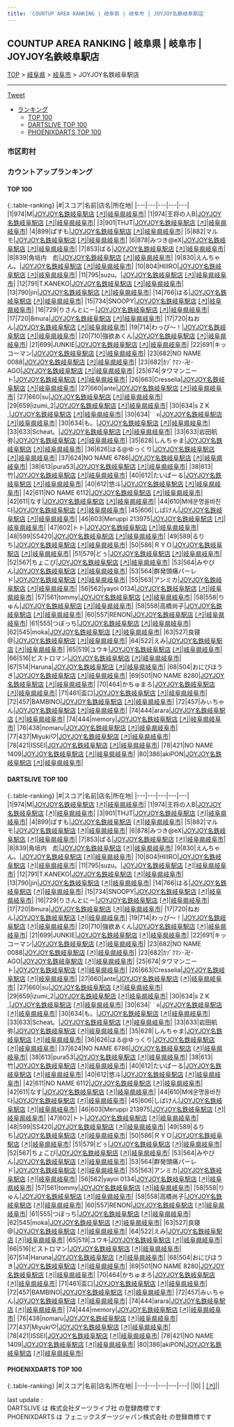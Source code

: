 ```yaml
---
title: 'COUNTUP AREA RANKING | 岐阜県 | 岐阜市 | JOYJOY名鉄岐阜駅店'
---
```

## COUNTUP AREA RANKING | 岐阜県 | 岐阜市 | JOYJOY名鉄岐阜駅店

[TOP](/darts/rank/) > [岐阜県](/darts/rank/岐阜県/) > [岐阜市](/darts/rank/岐阜県/岐阜市/) > JOYJOY名鉄岐阜駅店

___

<a href="https://twitter.com/share?ref_src=twsrc%5Etfw" data-text="COUNTUP AREA RANKING | 岐阜県岐阜市JOYJOY名鉄岐阜駅店" class="twitter-share-button" data-hashtags="DARTSLIVE,PHOENIXDARTS,darts,ダーツ" data-show-count="false">Tweet</a>

* [ランキング](#カウントアップランキング)
    * [TOP 100](#top-100)
    * [DARTSLIVE TOP 100](#dartslive-top-100)
    * [PHOENIXDARTS TOP 100](#phoenixdarts-top-100)

### 市区町村

<ul>

</ul>

### カウントアップランキング

#### TOP 100



{:.table-ranking}
|#|スコア|名前|店名|所在地|
|---|---|---|---|---|
|1|974|<span class="rank-name-dl">M</span>|<a href="/darts/rank/shops/5dc2d26ad080ddaaa3f63593b5358cc4.html">JOYJOY名鉄岐阜駅店</a> <a href="https://search.dartslive.com/jp/shop/5dc2d26ad080ddaaa3f63593b5358cc4">[↗]</a>|<a href="/darts/rank/岐阜県/岐阜市">岐阜県岐阜市</a>|
|1|974|<span class="rank-name-dl">王将の人B</span>|<a href="/darts/rank/shops/5dc2d26ad080ddaaa3f63593b5358cc4.html">JOYJOY名鉄岐阜駅店</a> <a href="https://search.dartslive.com/jp/shop/5dc2d26ad080ddaaa3f63593b5358cc4">[↗]</a>|<a href="/darts/rank/岐阜県/岐阜市">岐阜県岐阜市</a>|
|3|901|<span class="rank-name-dl">THJT</span>|<a href="/darts/rank/shops/5dc2d26ad080ddaaa3f63593b5358cc4.html">JOYJOY名鉄岐阜駅店</a> <a href="https://search.dartslive.com/jp/shop/5dc2d26ad080ddaaa3f63593b5358cc4">[↗]</a>|<a href="/darts/rank/岐阜県/岐阜市">岐阜県岐阜市</a>|
|4|899|<span class="rank-name-dl">ぱすも</span>|<a href="/darts/rank/shops/5dc2d26ad080ddaaa3f63593b5358cc4.html">JOYJOY名鉄岐阜駅店</a> <a href="https://search.dartslive.com/jp/shop/5dc2d26ad080ddaaa3f63593b5358cc4">[↗]</a>|<a href="/darts/rank/岐阜県/岐阜市">岐阜県岐阜市</a>|
|5|882|<span class="rank-name-dl">マルモ</span>|<a href="/darts/rank/shops/5dc2d26ad080ddaaa3f63593b5358cc4.html">JOYJOY名鉄岐阜駅店</a> <a href="https://search.dartslive.com/jp/shop/5dc2d26ad080ddaaa3f63593b5358cc4">[↗]</a>|<a href="/darts/rank/岐阜県/岐阜市">岐阜県岐阜市</a>|
|6|878|<span class="rank-name-dl">みつき@eX</span>|<a href="/darts/rank/shops/5dc2d26ad080ddaaa3f63593b5358cc4.html">JOYJOY名鉄岐阜駅店</a> <a href="https://search.dartslive.com/jp/shop/5dc2d26ad080ddaaa3f63593b5358cc4">[↗]</a>|<a href="/darts/rank/岐阜県/岐阜市">岐阜県岐阜市</a>|
|7|853|<span class="rank-name-dl">ぱる</span>|<a href="/darts/rank/shops/5dc2d26ad080ddaaa3f63593b5358cc4.html">JOYJOY名鉄岐阜駅店</a> <a href="https://search.dartslive.com/jp/shop/5dc2d26ad080ddaaa3f63593b5358cc4">[↗]</a>|<a href="/darts/rank/岐阜県/岐阜市">岐阜県岐阜市</a>|
|8|839|<span class="rank-name-dl">角垣内　彪</span>|<a href="/darts/rank/shops/5dc2d26ad080ddaaa3f63593b5358cc4.html">JOYJOY名鉄岐阜駅店</a> <a href="https://search.dartslive.com/jp/shop/5dc2d26ad080ddaaa3f63593b5358cc4">[↗]</a>|<a href="/darts/rank/岐阜県/岐阜市">岐阜県岐阜市</a>|
|9|830|<span class="rank-name-dl">えんちゃん。</span>|<a href="/darts/rank/shops/5dc2d26ad080ddaaa3f63593b5358cc4.html">JOYJOY名鉄岐阜駅店</a> <a href="https://search.dartslive.com/jp/shop/5dc2d26ad080ddaaa3f63593b5358cc4">[↗]</a>|<a href="/darts/rank/岐阜県/岐阜市">岐阜県岐阜市</a>|
|10|804|<span class="rank-name-dl">HIIIRO</span>|<a href="/darts/rank/shops/5dc2d26ad080ddaaa3f63593b5358cc4.html">JOYJOY名鉄岐阜駅店</a> <a href="https://search.dartslive.com/jp/shop/5dc2d26ad080ddaaa3f63593b5358cc4">[↗]</a>|<a href="/darts/rank/岐阜県/岐阜市">岐阜県岐阜市</a>|
|11|795|<span class="rank-name-dl">suzu。</span>|<a href="/darts/rank/shops/5dc2d26ad080ddaaa3f63593b5358cc4.html">JOYJOY名鉄岐阜駅店</a> <a href="https://search.dartslive.com/jp/shop/5dc2d26ad080ddaaa3f63593b5358cc4">[↗]</a>|<a href="/darts/rank/岐阜県/岐阜市">岐阜県岐阜市</a>|
|12|791|<span class="rank-name-dl">T.KANEKO</span>|<a href="/darts/rank/shops/5dc2d26ad080ddaaa3f63593b5358cc4.html">JOYJOY名鉄岐阜駅店</a> <a href="https://search.dartslive.com/jp/shop/5dc2d26ad080ddaaa3f63593b5358cc4">[↗]</a>|<a href="/darts/rank/岐阜県/岐阜市">岐阜県岐阜市</a>|
|13|790|<span class="rank-name-dl">jin</span>|<a href="/darts/rank/shops/5dc2d26ad080ddaaa3f63593b5358cc4.html">JOYJOY名鉄岐阜駅店</a> <a href="https://search.dartslive.com/jp/shop/5dc2d26ad080ddaaa3f63593b5358cc4">[↗]</a>|<a href="/darts/rank/岐阜県/岐阜市">岐阜県岐阜市</a>|
|14|766|<span class="rank-name-dl">はる</span>|<a href="/darts/rank/shops/5dc2d26ad080ddaaa3f63593b5358cc4.html">JOYJOY名鉄岐阜駅店</a> <a href="https://search.dartslive.com/jp/shop/5dc2d26ad080ddaaa3f63593b5358cc4">[↗]</a>|<a href="/darts/rank/岐阜県/岐阜市">岐阜県岐阜市</a>|
|15|734|<span class="rank-name-dl">SNOOPY</span>|<a href="/darts/rank/shops/5dc2d26ad080ddaaa3f63593b5358cc4.html">JOYJOY名鉄岐阜駅店</a> <a href="https://search.dartslive.com/jp/shop/5dc2d26ad080ddaaa3f63593b5358cc4">[↗]</a>|<a href="/darts/rank/岐阜県/岐阜市">岐阜県岐阜市</a>|
|16|729|<span class="rank-name-dl">りさんとにー</span>|<a href="/darts/rank/shops/5dc2d26ad080ddaaa3f63593b5358cc4.html">JOYJOY名鉄岐阜駅店</a> <a href="https://search.dartslive.com/jp/shop/5dc2d26ad080ddaaa3f63593b5358cc4">[↗]</a>|<a href="/darts/rank/岐阜県/岐阜市">岐阜県岐阜市</a>|
|17|720|<span class="rank-name-dl">8mura</span>|<a href="/darts/rank/shops/5dc2d26ad080ddaaa3f63593b5358cc4.html">JOYJOY名鉄岐阜駅店</a> <a href="https://search.dartslive.com/jp/shop/5dc2d26ad080ddaaa3f63593b5358cc4">[↗]</a>|<a href="/darts/rank/岐阜県/岐阜市">岐阜県岐阜市</a>|
|17|720|<span class="rank-name-dl">ねおん</span>|<a href="/darts/rank/shops/5dc2d26ad080ddaaa3f63593b5358cc4.html">JOYJOY名鉄岐阜駅店</a> <a href="https://search.dartslive.com/jp/shop/5dc2d26ad080ddaaa3f63593b5358cc4">[↗]</a>|<a href="/darts/rank/岐阜県/岐阜市">岐阜県岐阜市</a>|
|19|714|<span class="rank-name-dl">わっぴ〜！</span>|<a href="/darts/rank/shops/5dc2d26ad080ddaaa3f63593b5358cc4.html">JOYJOY名鉄岐阜駅店</a> <a href="https://search.dartslive.com/jp/shop/5dc2d26ad080ddaaa3f63593b5358cc4">[↗]</a>|<a href="/darts/rank/岐阜県/岐阜市">岐阜県岐阜市</a>|
|20|710|<span class="rank-name-dl">強欲あくん</span>|<a href="/darts/rank/shops/5dc2d26ad080ddaaa3f63593b5358cc4.html">JOYJOY名鉄岐阜駅店</a> <a href="https://search.dartslive.com/jp/shop/5dc2d26ad080ddaaa3f63593b5358cc4">[↗]</a>|<a href="/darts/rank/岐阜県/岐阜市">岐阜県岐阜市</a>|
|21|699|<span class="rank-name-dl">JUNKIE</span>|<a href="/darts/rank/shops/5dc2d26ad080ddaaa3f63593b5358cc4.html">JOYJOY名鉄岐阜駅店</a> <a href="https://search.dartslive.com/jp/shop/5dc2d26ad080ddaaa3f63593b5358cc4">[↗]</a>|<a href="/darts/rank/岐阜県/岐阜市">岐阜県岐阜市</a>|
|22|691|<span class="rank-name-dl">キッコーマン</span>|<a href="/darts/rank/shops/5dc2d26ad080ddaaa3f63593b5358cc4.html">JOYJOY名鉄岐阜駅店</a> <a href="https://search.dartslive.com/jp/shop/5dc2d26ad080ddaaa3f63593b5358cc4">[↗]</a>|<a href="/darts/rank/岐阜県/岐阜市">岐阜県岐阜市</a>|
|23|682|<span class="rank-name-dl">NO NAME 0088</span>|<a href="/darts/rank/shops/5dc2d26ad080ddaaa3f63593b5358cc4.html">JOYJOY名鉄岐阜駅店</a> <a href="https://search.dartslive.com/jp/shop/5dc2d26ad080ddaaa3f63593b5358cc4">[↗]</a>|<a href="/darts/rank/岐阜県/岐阜市">岐阜県岐阜市</a>|
|23|682|<span class="rank-name-dl">ｶｿﾞｸﾏﾝ･卍･AGO</span>|<a href="/darts/rank/shops/5dc2d26ad080ddaaa3f63593b5358cc4.html">JOYJOY名鉄岐阜駅店</a> <a href="https://search.dartslive.com/jp/shop/5dc2d26ad080ddaaa3f63593b5358cc4">[↗]</a>|<a href="/darts/rank/岐阜県/岐阜市">岐阜県岐阜市</a>|
|25|674|<span class="rank-name-dl">タワマンニート</span>|<a href="/darts/rank/shops/5dc2d26ad080ddaaa3f63593b5358cc4.html">JOYJOY名鉄岐阜駅店</a> <a href="https://search.dartslive.com/jp/shop/5dc2d26ad080ddaaa3f63593b5358cc4">[↗]</a>|<a href="/darts/rank/岐阜県/岐阜市">岐阜県岐阜市</a>|
|26|663|<span class="rank-name-dl">Cresselia</span>|<a href="/darts/rank/shops/5dc2d26ad080ddaaa3f63593b5358cc4.html">JOYJOY名鉄岐阜駅店</a> <a href="https://search.dartslive.com/jp/shop/5dc2d26ad080ddaaa3f63593b5358cc4">[↗]</a>|<a href="/darts/rank/岐阜県/岐阜市">岐阜県岐阜市</a>|
|27|660|<span class="rank-name-dl">ante</span>|<a href="/darts/rank/shops/5dc2d26ad080ddaaa3f63593b5358cc4.html">JOYJOY名鉄岐阜駅店</a> <a href="https://search.dartslive.com/jp/shop/5dc2d26ad080ddaaa3f63593b5358cc4">[↗]</a>|<a href="/darts/rank/岐阜県/岐阜市">岐阜県岐阜市</a>|
|27|660|<span class="rank-name-dl">su</span>|<a href="/darts/rank/shops/5dc2d26ad080ddaaa3f63593b5358cc4.html">JOYJOY名鉄岐阜駅店</a> <a href="https://search.dartslive.com/jp/shop/5dc2d26ad080ddaaa3f63593b5358cc4">[↗]</a>|<a href="/darts/rank/岐阜県/岐阜市">岐阜県岐阜市</a>|
|29|659|<span class="rank-name-dl">izumi_2</span>|<a href="/darts/rank/shops/5dc2d26ad080ddaaa3f63593b5358cc4.html">JOYJOY名鉄岐阜駅店</a> <a href="https://search.dartslive.com/jp/shop/5dc2d26ad080ddaaa3f63593b5358cc4">[↗]</a>|<a href="/darts/rank/岐阜県/岐阜市">岐阜県岐阜市</a>|
|30|634|<span class="rank-name-dl">s Z K ,</span>|<a href="/darts/rank/shops/5dc2d26ad080ddaaa3f63593b5358cc4.html">JOYJOY名鉄岐阜駅店</a> <a href="https://search.dartslive.com/jp/shop/5dc2d26ad080ddaaa3f63593b5358cc4">[↗]</a>|<a href="/darts/rank/岐阜県/岐阜市">岐阜県岐阜市</a>|
|30|634|<span class="rank-name-dl">˙‎ ˙ ฅ</span>|<a href="/darts/rank/shops/5dc2d26ad080ddaaa3f63593b5358cc4.html">JOYJOY名鉄岐阜駅店</a> <a href="https://search.dartslive.com/jp/shop/5dc2d26ad080ddaaa3f63593b5358cc4">[↗]</a>|<a href="/darts/rank/岐阜県/岐阜市">岐阜県岐阜市</a>|
|30|634|<span class="rank-name-dl">も。</span>|<a href="/darts/rank/shops/5dc2d26ad080ddaaa3f63593b5358cc4.html">JOYJOY名鉄岐阜駅店</a> <a href="https://search.dartslive.com/jp/shop/5dc2d26ad080ddaaa3f63593b5358cc4">[↗]</a>|<a href="/darts/rank/岐阜県/岐阜市">岐阜県岐阜市</a>|
|33|633|<span class="rank-name-dl">Scheat。</span>|<a href="/darts/rank/shops/5dc2d26ad080ddaaa3f63593b5358cc4.html">JOYJOY名鉄岐阜駅店</a> <a href="https://search.dartslive.com/jp/shop/5dc2d26ad080ddaaa3f63593b5358cc4">[↗]</a>|<a href="/darts/rank/岐阜県/岐阜市">岐阜県岐阜市</a>|
|33|633|<span class="rank-name-dl">岩田航弥</span>|<a href="/darts/rank/shops/5dc2d26ad080ddaaa3f63593b5358cc4.html">JOYJOY名鉄岐阜駅店</a> <a href="https://search.dartslive.com/jp/shop/5dc2d26ad080ddaaa3f63593b5358cc4">[↗]</a>|<a href="/darts/rank/岐阜県/岐阜市">岐阜県岐阜市</a>|
|35|628|<span class="rank-name-dl">しんちゃま</span>|<a href="/darts/rank/shops/5dc2d26ad080ddaaa3f63593b5358cc4.html">JOYJOY名鉄岐阜駅店</a> <a href="https://search.dartslive.com/jp/shop/5dc2d26ad080ddaaa3f63593b5358cc4">[↗]</a>|<a href="/darts/rank/岐阜県/岐阜市">岐阜県岐阜市</a>|
|36|626|<span class="rank-name-dl">はる@ゆっくり</span>|<a href="/darts/rank/shops/5dc2d26ad080ddaaa3f63593b5358cc4.html">JOYJOY名鉄岐阜駅店</a> <a href="https://search.dartslive.com/jp/shop/5dc2d26ad080ddaaa3f63593b5358cc4">[↗]</a>|<a href="/darts/rank/岐阜県/岐阜市">岐阜県岐阜市</a>|
|37|624|<span class="rank-name-dl">NO NAME 6786</span>|<a href="/darts/rank/shops/5dc2d26ad080ddaaa3f63593b5358cc4.html">JOYJOY名鉄岐阜駅店</a> <a href="https://search.dartslive.com/jp/shop/5dc2d26ad080ddaaa3f63593b5358cc4">[↗]</a>|<a href="/darts/rank/岐阜県/岐阜市">岐阜県岐阜市</a>|
|38|613|<span class="rank-name-dl">pura53</span>|<a href="/darts/rank/shops/5dc2d26ad080ddaaa3f63593b5358cc4.html">JOYJOY名鉄岐阜駅店</a> <a href="https://search.dartslive.com/jp/shop/5dc2d26ad080ddaaa3f63593b5358cc4">[↗]</a>|<a href="/darts/rank/岐阜県/岐阜市">岐阜県岐阜市</a>|
|38|613|<span class="rank-name-dl">竹</span>|<a href="/darts/rank/shops/5dc2d26ad080ddaaa3f63593b5358cc4.html">JOYJOY名鉄岐阜駅店</a> <a href="https://search.dartslive.com/jp/shop/5dc2d26ad080ddaaa3f63593b5358cc4">[↗]</a>|<a href="/darts/rank/岐阜県/岐阜市">岐阜県岐阜市</a>|
|40|612|<span class="rank-name-dl">たいぱーる</span>|<a href="/darts/rank/shops/5dc2d26ad080ddaaa3f63593b5358cc4.html">JOYJOY名鉄岐阜駅店</a> <a href="https://search.dartslive.com/jp/shop/5dc2d26ad080ddaaa3f63593b5358cc4">[↗]</a>|<a href="/darts/rank/岐阜県/岐阜市">岐阜県岐阜市</a>|
|40|612|<span class="rank-name-dl">悠斗</span>|<a href="/darts/rank/shops/5dc2d26ad080ddaaa3f63593b5358cc4.html">JOYJOY名鉄岐阜駅店</a> <a href="https://search.dartslive.com/jp/shop/5dc2d26ad080ddaaa3f63593b5358cc4">[↗]</a>|<a href="/darts/rank/岐阜県/岐阜市">岐阜県岐阜市</a>|
|42|611|<span class="rank-name-dl">NO NAME 6112</span>|<a href="/darts/rank/shops/5dc2d26ad080ddaaa3f63593b5358cc4.html">JOYJOY名鉄岐阜駅店</a> <a href="https://search.dartslive.com/jp/shop/5dc2d26ad080ddaaa3f63593b5358cc4">[↗]</a>|<a href="/darts/rank/岐阜県/岐阜市">岐阜県岐阜市</a>|
|42|611|<span class="rank-name-dl">なす</span>|<a href="/darts/rank/shops/5dc2d26ad080ddaaa3f63593b5358cc4.html">JOYJOY名鉄岐阜駅店</a> <a href="https://search.dartslive.com/jp/shop/5dc2d26ad080ddaaa3f63593b5358cc4">[↗]</a>|<a href="/darts/rank/岐阜県/岐阜市">岐阜県岐阜市</a>|
|44|610|<span class="rank-name-dl">M에운명을바친다</span>|<a href="/darts/rank/shops/5dc2d26ad080ddaaa3f63593b5358cc4.html">JOYJOY名鉄岐阜駅店</a> <a href="https://search.dartslive.com/jp/shop/5dc2d26ad080ddaaa3f63593b5358cc4">[↗]</a>|<a href="/darts/rank/岐阜県/岐阜市">岐阜県岐阜市</a>|
|45|606|<span class="rank-name-dl">しばけん</span>|<a href="/darts/rank/shops/5dc2d26ad080ddaaa3f63593b5358cc4.html">JOYJOY名鉄岐阜駅店</a> <a href="https://search.dartslive.com/jp/shop/5dc2d26ad080ddaaa3f63593b5358cc4">[↗]</a>|<a href="/darts/rank/岐阜県/岐阜市">岐阜県岐阜市</a>|
|46|603|<span class="rank-name-dl">Meruppi 213975</span>|<a href="/darts/rank/shops/5dc2d26ad080ddaaa3f63593b5358cc4.html">JOYJOY名鉄岐阜駅店</a> <a href="https://search.dartslive.com/jp/shop/5dc2d26ad080ddaaa3f63593b5358cc4">[↗]</a>|<a href="/darts/rank/岐阜県/岐阜市">岐阜県岐阜市</a>|
|47|602|<span class="rank-name-dl">トト</span>|<a href="/darts/rank/shops/5dc2d26ad080ddaaa3f63593b5358cc4.html">JOYJOY名鉄岐阜駅店</a> <a href="https://search.dartslive.com/jp/shop/5dc2d26ad080ddaaa3f63593b5358cc4">[↗]</a>|<a href="/darts/rank/岐阜県/岐阜市">岐阜県岐阜市</a>|
|48|599|<span class="rank-name-dl">SS420</span>|<a href="/darts/rank/shops/5dc2d26ad080ddaaa3f63593b5358cc4.html">JOYJOY名鉄岐阜駅店</a> <a href="https://search.dartslive.com/jp/shop/5dc2d26ad080ddaaa3f63593b5358cc4">[↗]</a>|<a href="/darts/rank/岐阜県/岐阜市">岐阜県岐阜市</a>|
|49|589|<span class="rank-name-dl">るりち</span>|<a href="/darts/rank/shops/5dc2d26ad080ddaaa3f63593b5358cc4.html">JOYJOY名鉄岐阜駅店</a> <a href="https://search.dartslive.com/jp/shop/5dc2d26ad080ddaaa3f63593b5358cc4">[↗]</a>|<a href="/darts/rank/岐阜県/岐阜市">岐阜県岐阜市</a>|
|50|586|<span class="rank-name-dl">ＲＹＯ</span>|<a href="/darts/rank/shops/5dc2d26ad080ddaaa3f63593b5358cc4.html">JOYJOY名鉄岐阜駅店</a> <a href="https://search.dartslive.com/jp/shop/5dc2d26ad080ddaaa3f63593b5358cc4">[↗]</a>|<a href="/darts/rank/岐阜県/岐阜市">岐阜県岐阜市</a>|
|51|579|<span class="rank-name-dl">どぅ</span>|<a href="/darts/rank/shops/5dc2d26ad080ddaaa3f63593b5358cc4.html">JOYJOY名鉄岐阜駅店</a> <a href="https://search.dartslive.com/jp/shop/5dc2d26ad080ddaaa3f63593b5358cc4">[↗]</a>|<a href="/darts/rank/岐阜県/岐阜市">岐阜県岐阜市</a>|
|52|567|<span class="rank-name-dl">ちょこび</span>|<a href="/darts/rank/shops/5dc2d26ad080ddaaa3f63593b5358cc4.html">JOYJOY名鉄岐阜駅店</a> <a href="https://search.dartslive.com/jp/shop/5dc2d26ad080ddaaa3f63593b5358cc4">[↗]</a>|<a href="/darts/rank/岐阜県/岐阜市">岐阜県岐阜市</a>|
|53|564|<span class="rank-name-dl">みやびん</span>|<a href="/darts/rank/shops/5dc2d26ad080ddaaa3f63593b5358cc4.html">JOYJOY名鉄岐阜駅店</a> <a href="https://search.dartslive.com/jp/shop/5dc2d26ad080ddaaa3f63593b5358cc4">[↗]</a>|<a href="/darts/rank/岐阜県/岐阜市">岐阜県岐阜市</a>|
|53|564|<span class="rank-name-dl">群発頭痛パーレド</span>|<a href="/darts/rank/shops/5dc2d26ad080ddaaa3f63593b5358cc4.html">JOYJOY名鉄岐阜駅店</a> <a href="https://search.dartslive.com/jp/shop/5dc2d26ad080ddaaa3f63593b5358cc4">[↗]</a>|<a href="/darts/rank/岐阜県/岐阜市">岐阜県岐阜市</a>|
|55|563|<span class="rank-name-dl">アンミカ</span>|<a href="/darts/rank/shops/5dc2d26ad080ddaaa3f63593b5358cc4.html">JOYJOY名鉄岐阜駅店</a> <a href="https://search.dartslive.com/jp/shop/5dc2d26ad080ddaaa3f63593b5358cc4">[↗]</a>|<a href="/darts/rank/岐阜県/岐阜市">岐阜県岐阜市</a>|
|56|562|<span class="rank-name-dl">yayoi 0134</span>|<a href="/darts/rank/shops/5dc2d26ad080ddaaa3f63593b5358cc4.html">JOYJOY名鉄岐阜駅店</a> <a href="https://search.dartslive.com/jp/shop/5dc2d26ad080ddaaa3f63593b5358cc4">[↗]</a>|<a href="/darts/rank/岐阜県/岐阜市">岐阜県岐阜市</a>|
|57|561|<span class="rank-name-dl">tommy</span>|<a href="/darts/rank/shops/5dc2d26ad080ddaaa3f63593b5358cc4.html">JOYJOY名鉄岐阜駅店</a> <a href="https://search.dartslive.com/jp/shop/5dc2d26ad080ddaaa3f63593b5358cc4">[↗]</a>|<a href="/darts/rank/岐阜県/岐阜市">岐阜県岐阜市</a>|
|58|558|<span class="rank-name-dl">りゅん</span>|<a href="/darts/rank/shops/5dc2d26ad080ddaaa3f63593b5358cc4.html">JOYJOY名鉄岐阜駅店</a> <a href="https://search.dartslive.com/jp/shop/5dc2d26ad080ddaaa3f63593b5358cc4">[↗]</a>|<a href="/darts/rank/岐阜県/岐阜市">岐阜県岐阜市</a>|
|58|558|<span class="rank-name-dl">高橋尚子</span>|<a href="/darts/rank/shops/5dc2d26ad080ddaaa3f63593b5358cc4.html">JOYJOY名鉄岐阜駅店</a> <a href="https://search.dartslive.com/jp/shop/5dc2d26ad080ddaaa3f63593b5358cc4">[↗]</a>|<a href="/darts/rank/岐阜県/岐阜市">岐阜県岐阜市</a>|
|60|557|<span class="rank-name-dl">RENON</span>|<a href="/darts/rank/shops/5dc2d26ad080ddaaa3f63593b5358cc4.html">JOYJOY名鉄岐阜駅店</a> <a href="https://search.dartslive.com/jp/shop/5dc2d26ad080ddaaa3f63593b5358cc4">[↗]</a>|<a href="/darts/rank/岐阜県/岐阜市">岐阜県岐阜市</a>|
|61|555|<span class="rank-name-dl">つぼっち</span>|<a href="/darts/rank/shops/5dc2d26ad080ddaaa3f63593b5358cc4.html">JOYJOY名鉄岐阜駅店</a> <a href="https://search.dartslive.com/jp/shop/5dc2d26ad080ddaaa3f63593b5358cc4">[↗]</a>|<a href="/darts/rank/岐阜県/岐阜市">岐阜県岐阜市</a>|
|62|545|<span class="rank-name-dl">moka</span>|<a href="/darts/rank/shops/5dc2d26ad080ddaaa3f63593b5358cc4.html">JOYJOY名鉄岐阜駅店</a> <a href="https://search.dartslive.com/jp/shop/5dc2d26ad080ddaaa3f63593b5358cc4">[↗]</a>|<a href="/darts/rank/岐阜県/岐阜市">岐阜県岐阜市</a>|
|63|527|<span class="rank-name-dl">良寝@</span>|<a href="/darts/rank/shops/5dc2d26ad080ddaaa3f63593b5358cc4.html">JOYJOY名鉄岐阜駅店</a> <a href="https://search.dartslive.com/jp/shop/5dc2d26ad080ddaaa3f63593b5358cc4">[↗]</a>|<a href="/darts/rank/岐阜県/岐阜市">岐阜県岐阜市</a>|
|64|522|<span class="rank-name-dl">えみ</span>|<a href="/darts/rank/shops/5dc2d26ad080ddaaa3f63593b5358cc4.html">JOYJOY名鉄岐阜駅店</a> <a href="https://search.dartslive.com/jp/shop/5dc2d26ad080ddaaa3f63593b5358cc4">[↗]</a>|<a href="/darts/rank/岐阜県/岐阜市">岐阜県岐阜市</a>|
|65|519|<span class="rank-name-dl">ユウキ</span>|<a href="/darts/rank/shops/5dc2d26ad080ddaaa3f63593b5358cc4.html">JOYJOY名鉄岐阜駅店</a> <a href="https://search.dartslive.com/jp/shop/5dc2d26ad080ddaaa3f63593b5358cc4">[↗]</a>|<a href="/darts/rank/岐阜県/岐阜市">岐阜県岐阜市</a>|
|66|516|<span class="rank-name-dl">ビストロマン</span>|<a href="/darts/rank/shops/5dc2d26ad080ddaaa3f63593b5358cc4.html">JOYJOY名鉄岐阜駅店</a> <a href="https://search.dartslive.com/jp/shop/5dc2d26ad080ddaaa3f63593b5358cc4">[↗]</a>|<a href="/darts/rank/岐阜県/岐阜市">岐阜県岐阜市</a>|
|67|514|<span class="rank-name-dl">Haruna</span>|<a href="/darts/rank/shops/5dc2d26ad080ddaaa3f63593b5358cc4.html">JOYJOY名鉄岐阜駅店</a> <a href="https://search.dartslive.com/jp/shop/5dc2d26ad080ddaaa3f63593b5358cc4">[↗]</a>|<a href="/darts/rank/岐阜県/岐阜市">岐阜県岐阜市</a>|
|68|504|<span class="rank-name-dl">おにびほうき</span>|<a href="/darts/rank/shops/5dc2d26ad080ddaaa3f63593b5358cc4.html">JOYJOY名鉄岐阜駅店</a> <a href="https://search.dartslive.com/jp/shop/5dc2d26ad080ddaaa3f63593b5358cc4">[↗]</a>|<a href="/darts/rank/岐阜県/岐阜市">岐阜県岐阜市</a>|
|69|501|<span class="rank-name-dl">NO NAME 8280</span>|<a href="/darts/rank/shops/5dc2d26ad080ddaaa3f63593b5358cc4.html">JOYJOY名鉄岐阜駅店</a> <a href="https://search.dartslive.com/jp/shop/5dc2d26ad080ddaaa3f63593b5358cc4">[↗]</a>|<a href="/darts/rank/岐阜県/岐阜市">岐阜県岐阜市</a>|
|70|464|<span class="rank-name-dl">かちゅまろ</span>|<a href="/darts/rank/shops/5dc2d26ad080ddaaa3f63593b5358cc4.html">JOYJOY名鉄岐阜駅店</a> <a href="https://search.dartslive.com/jp/shop/5dc2d26ad080ddaaa3f63593b5358cc4">[↗]</a>|<a href="/darts/rank/岐阜県/岐阜市">岐阜県岐阜市</a>|
|71|461|<span class="rank-name-dl">盃口</span>|<a href="/darts/rank/shops/5dc2d26ad080ddaaa3f63593b5358cc4.html">JOYJOY名鉄岐阜駅店</a> <a href="https://search.dartslive.com/jp/shop/5dc2d26ad080ddaaa3f63593b5358cc4">[↗]</a>|<a href="/darts/rank/岐阜県/岐阜市">岐阜県岐阜市</a>|
|72|457|<span class="rank-name-dl">BAMBINO</span>|<a href="/darts/rank/shops/5dc2d26ad080ddaaa3f63593b5358cc4.html">JOYJOY名鉄岐阜駅店</a> <a href="https://search.dartslive.com/jp/shop/5dc2d26ad080ddaaa3f63593b5358cc4">[↗]</a>|<a href="/darts/rank/岐阜県/岐阜市">岐阜県岐阜市</a>|
|72|457|<span class="rank-name-dl">みぃちゃん</span>|<a href="/darts/rank/shops/5dc2d26ad080ddaaa3f63593b5358cc4.html">JOYJOY名鉄岐阜駅店</a> <a href="https://search.dartslive.com/jp/shop/5dc2d26ad080ddaaa3f63593b5358cc4">[↗]</a>|<a href="/darts/rank/岐阜県/岐阜市">岐阜県岐阜市</a>|
|74|444|<span class="rank-name-dl">arara</span>|<a href="/darts/rank/shops/5dc2d26ad080ddaaa3f63593b5358cc4.html">JOYJOY名鉄岐阜駅店</a> <a href="https://search.dartslive.com/jp/shop/5dc2d26ad080ddaaa3f63593b5358cc4">[↗]</a>|<a href="/darts/rank/岐阜県/岐阜市">岐阜県岐阜市</a>|
|74|444|<span class="rank-name-dl">memory</span>|<a href="/darts/rank/shops/5dc2d26ad080ddaaa3f63593b5358cc4.html">JOYJOY名鉄岐阜駅店</a> <a href="https://search.dartslive.com/jp/shop/5dc2d26ad080ddaaa3f63593b5358cc4">[↗]</a>|<a href="/darts/rank/岐阜県/岐阜市">岐阜県岐阜市</a>|
|76|438|<span class="rank-name-dl">nomaru</span>|<a href="/darts/rank/shops/5dc2d26ad080ddaaa3f63593b5358cc4.html">JOYJOY名鉄岐阜駅店</a> <a href="https://search.dartslive.com/jp/shop/5dc2d26ad080ddaaa3f63593b5358cc4">[↗]</a>|<a href="/darts/rank/岐阜県/岐阜市">岐阜県岐阜市</a>|
|77|437|<span class="rank-name-dl">Miyuki♡</span>|<a href="/darts/rank/shops/5dc2d26ad080ddaaa3f63593b5358cc4.html">JOYJOY名鉄岐阜駅店</a> <a href="https://search.dartslive.com/jp/shop/5dc2d26ad080ddaaa3f63593b5358cc4">[↗]</a>|<a href="/darts/rank/岐阜県/岐阜市">岐阜県岐阜市</a>|
|78|421|<span class="rank-name-dl">ISSEI</span>|<a href="/darts/rank/shops/5dc2d26ad080ddaaa3f63593b5358cc4.html">JOYJOY名鉄岐阜駅店</a> <a href="https://search.dartslive.com/jp/shop/5dc2d26ad080ddaaa3f63593b5358cc4">[↗]</a>|<a href="/darts/rank/岐阜県/岐阜市">岐阜県岐阜市</a>|
|78|421|<span class="rank-name-dl">NO NAME 1409</span>|<a href="/darts/rank/shops/5dc2d26ad080ddaaa3f63593b5358cc4.html">JOYJOY名鉄岐阜駅店</a> <a href="https://search.dartslive.com/jp/shop/5dc2d26ad080ddaaa3f63593b5358cc4">[↗]</a>|<a href="/darts/rank/岐阜県/岐阜市">岐阜県岐阜市</a>|
|80|386|<span class="rank-name-dl">akiPON</span>|<a href="/darts/rank/shops/5dc2d26ad080ddaaa3f63593b5358cc4.html">JOYJOY名鉄岐阜駅店</a> <a href="https://search.dartslive.com/jp/shop/5dc2d26ad080ddaaa3f63593b5358cc4">[↗]</a>|<a href="/darts/rank/岐阜県/岐阜市">岐阜県岐阜市</a>|


#### DARTSLIVE TOP 100



{:.table-ranking}
|#|スコア|名前|店名|所在地|
|---|---|---|---|---|
|1|974|<span class="rank-name-dl">M</span>|<a href="/darts/rank/shops/5dc2d26ad080ddaaa3f63593b5358cc4.html">JOYJOY名鉄岐阜駅店</a> <a href="https://search.dartslive.com/jp/shop/5dc2d26ad080ddaaa3f63593b5358cc4">[↗]</a>|<a href="/darts/rank/岐阜県/岐阜市">岐阜県岐阜市</a>|
|1|974|<span class="rank-name-dl">王将の人B</span>|<a href="/darts/rank/shops/5dc2d26ad080ddaaa3f63593b5358cc4.html">JOYJOY名鉄岐阜駅店</a> <a href="https://search.dartslive.com/jp/shop/5dc2d26ad080ddaaa3f63593b5358cc4">[↗]</a>|<a href="/darts/rank/岐阜県/岐阜市">岐阜県岐阜市</a>|
|3|901|<span class="rank-name-dl">THJT</span>|<a href="/darts/rank/shops/5dc2d26ad080ddaaa3f63593b5358cc4.html">JOYJOY名鉄岐阜駅店</a> <a href="https://search.dartslive.com/jp/shop/5dc2d26ad080ddaaa3f63593b5358cc4">[↗]</a>|<a href="/darts/rank/岐阜県/岐阜市">岐阜県岐阜市</a>|
|4|899|<span class="rank-name-dl">ぱすも</span>|<a href="/darts/rank/shops/5dc2d26ad080ddaaa3f63593b5358cc4.html">JOYJOY名鉄岐阜駅店</a> <a href="https://search.dartslive.com/jp/shop/5dc2d26ad080ddaaa3f63593b5358cc4">[↗]</a>|<a href="/darts/rank/岐阜県/岐阜市">岐阜県岐阜市</a>|
|5|882|<span class="rank-name-dl">マルモ</span>|<a href="/darts/rank/shops/5dc2d26ad080ddaaa3f63593b5358cc4.html">JOYJOY名鉄岐阜駅店</a> <a href="https://search.dartslive.com/jp/shop/5dc2d26ad080ddaaa3f63593b5358cc4">[↗]</a>|<a href="/darts/rank/岐阜県/岐阜市">岐阜県岐阜市</a>|
|6|878|<span class="rank-name-dl">みつき@eX</span>|<a href="/darts/rank/shops/5dc2d26ad080ddaaa3f63593b5358cc4.html">JOYJOY名鉄岐阜駅店</a> <a href="https://search.dartslive.com/jp/shop/5dc2d26ad080ddaaa3f63593b5358cc4">[↗]</a>|<a href="/darts/rank/岐阜県/岐阜市">岐阜県岐阜市</a>|
|7|853|<span class="rank-name-dl">ぱる</span>|<a href="/darts/rank/shops/5dc2d26ad080ddaaa3f63593b5358cc4.html">JOYJOY名鉄岐阜駅店</a> <a href="https://search.dartslive.com/jp/shop/5dc2d26ad080ddaaa3f63593b5358cc4">[↗]</a>|<a href="/darts/rank/岐阜県/岐阜市">岐阜県岐阜市</a>|
|8|839|<span class="rank-name-dl">角垣内　彪</span>|<a href="/darts/rank/shops/5dc2d26ad080ddaaa3f63593b5358cc4.html">JOYJOY名鉄岐阜駅店</a> <a href="https://search.dartslive.com/jp/shop/5dc2d26ad080ddaaa3f63593b5358cc4">[↗]</a>|<a href="/darts/rank/岐阜県/岐阜市">岐阜県岐阜市</a>|
|9|830|<span class="rank-name-dl">えんちゃん。</span>|<a href="/darts/rank/shops/5dc2d26ad080ddaaa3f63593b5358cc4.html">JOYJOY名鉄岐阜駅店</a> <a href="https://search.dartslive.com/jp/shop/5dc2d26ad080ddaaa3f63593b5358cc4">[↗]</a>|<a href="/darts/rank/岐阜県/岐阜市">岐阜県岐阜市</a>|
|10|804|<span class="rank-name-dl">HIIIRO</span>|<a href="/darts/rank/shops/5dc2d26ad080ddaaa3f63593b5358cc4.html">JOYJOY名鉄岐阜駅店</a> <a href="https://search.dartslive.com/jp/shop/5dc2d26ad080ddaaa3f63593b5358cc4">[↗]</a>|<a href="/darts/rank/岐阜県/岐阜市">岐阜県岐阜市</a>|
|11|795|<span class="rank-name-dl">suzu。</span>|<a href="/darts/rank/shops/5dc2d26ad080ddaaa3f63593b5358cc4.html">JOYJOY名鉄岐阜駅店</a> <a href="https://search.dartslive.com/jp/shop/5dc2d26ad080ddaaa3f63593b5358cc4">[↗]</a>|<a href="/darts/rank/岐阜県/岐阜市">岐阜県岐阜市</a>|
|12|791|<span class="rank-name-dl">T.KANEKO</span>|<a href="/darts/rank/shops/5dc2d26ad080ddaaa3f63593b5358cc4.html">JOYJOY名鉄岐阜駅店</a> <a href="https://search.dartslive.com/jp/shop/5dc2d26ad080ddaaa3f63593b5358cc4">[↗]</a>|<a href="/darts/rank/岐阜県/岐阜市">岐阜県岐阜市</a>|
|13|790|<span class="rank-name-dl">jin</span>|<a href="/darts/rank/shops/5dc2d26ad080ddaaa3f63593b5358cc4.html">JOYJOY名鉄岐阜駅店</a> <a href="https://search.dartslive.com/jp/shop/5dc2d26ad080ddaaa3f63593b5358cc4">[↗]</a>|<a href="/darts/rank/岐阜県/岐阜市">岐阜県岐阜市</a>|
|14|766|<span class="rank-name-dl">はる</span>|<a href="/darts/rank/shops/5dc2d26ad080ddaaa3f63593b5358cc4.html">JOYJOY名鉄岐阜駅店</a> <a href="https://search.dartslive.com/jp/shop/5dc2d26ad080ddaaa3f63593b5358cc4">[↗]</a>|<a href="/darts/rank/岐阜県/岐阜市">岐阜県岐阜市</a>|
|15|734|<span class="rank-name-dl">SNOOPY</span>|<a href="/darts/rank/shops/5dc2d26ad080ddaaa3f63593b5358cc4.html">JOYJOY名鉄岐阜駅店</a> <a href="https://search.dartslive.com/jp/shop/5dc2d26ad080ddaaa3f63593b5358cc4">[↗]</a>|<a href="/darts/rank/岐阜県/岐阜市">岐阜県岐阜市</a>|
|16|729|<span class="rank-name-dl">りさんとにー</span>|<a href="/darts/rank/shops/5dc2d26ad080ddaaa3f63593b5358cc4.html">JOYJOY名鉄岐阜駅店</a> <a href="https://search.dartslive.com/jp/shop/5dc2d26ad080ddaaa3f63593b5358cc4">[↗]</a>|<a href="/darts/rank/岐阜県/岐阜市">岐阜県岐阜市</a>|
|17|720|<span class="rank-name-dl">8mura</span>|<a href="/darts/rank/shops/5dc2d26ad080ddaaa3f63593b5358cc4.html">JOYJOY名鉄岐阜駅店</a> <a href="https://search.dartslive.com/jp/shop/5dc2d26ad080ddaaa3f63593b5358cc4">[↗]</a>|<a href="/darts/rank/岐阜県/岐阜市">岐阜県岐阜市</a>|
|17|720|<span class="rank-name-dl">ねおん</span>|<a href="/darts/rank/shops/5dc2d26ad080ddaaa3f63593b5358cc4.html">JOYJOY名鉄岐阜駅店</a> <a href="https://search.dartslive.com/jp/shop/5dc2d26ad080ddaaa3f63593b5358cc4">[↗]</a>|<a href="/darts/rank/岐阜県/岐阜市">岐阜県岐阜市</a>|
|19|714|<span class="rank-name-dl">わっぴ〜！</span>|<a href="/darts/rank/shops/5dc2d26ad080ddaaa3f63593b5358cc4.html">JOYJOY名鉄岐阜駅店</a> <a href="https://search.dartslive.com/jp/shop/5dc2d26ad080ddaaa3f63593b5358cc4">[↗]</a>|<a href="/darts/rank/岐阜県/岐阜市">岐阜県岐阜市</a>|
|20|710|<span class="rank-name-dl">強欲あくん</span>|<a href="/darts/rank/shops/5dc2d26ad080ddaaa3f63593b5358cc4.html">JOYJOY名鉄岐阜駅店</a> <a href="https://search.dartslive.com/jp/shop/5dc2d26ad080ddaaa3f63593b5358cc4">[↗]</a>|<a href="/darts/rank/岐阜県/岐阜市">岐阜県岐阜市</a>|
|21|699|<span class="rank-name-dl">JUNKIE</span>|<a href="/darts/rank/shops/5dc2d26ad080ddaaa3f63593b5358cc4.html">JOYJOY名鉄岐阜駅店</a> <a href="https://search.dartslive.com/jp/shop/5dc2d26ad080ddaaa3f63593b5358cc4">[↗]</a>|<a href="/darts/rank/岐阜県/岐阜市">岐阜県岐阜市</a>|
|22|691|<span class="rank-name-dl">キッコーマン</span>|<a href="/darts/rank/shops/5dc2d26ad080ddaaa3f63593b5358cc4.html">JOYJOY名鉄岐阜駅店</a> <a href="https://search.dartslive.com/jp/shop/5dc2d26ad080ddaaa3f63593b5358cc4">[↗]</a>|<a href="/darts/rank/岐阜県/岐阜市">岐阜県岐阜市</a>|
|23|682|<span class="rank-name-dl">NO NAME 0088</span>|<a href="/darts/rank/shops/5dc2d26ad080ddaaa3f63593b5358cc4.html">JOYJOY名鉄岐阜駅店</a> <a href="https://search.dartslive.com/jp/shop/5dc2d26ad080ddaaa3f63593b5358cc4">[↗]</a>|<a href="/darts/rank/岐阜県/岐阜市">岐阜県岐阜市</a>|
|23|682|<span class="rank-name-dl">ｶｿﾞｸﾏﾝ･卍･AGO</span>|<a href="/darts/rank/shops/5dc2d26ad080ddaaa3f63593b5358cc4.html">JOYJOY名鉄岐阜駅店</a> <a href="https://search.dartslive.com/jp/shop/5dc2d26ad080ddaaa3f63593b5358cc4">[↗]</a>|<a href="/darts/rank/岐阜県/岐阜市">岐阜県岐阜市</a>|
|25|674|<span class="rank-name-dl">タワマンニート</span>|<a href="/darts/rank/shops/5dc2d26ad080ddaaa3f63593b5358cc4.html">JOYJOY名鉄岐阜駅店</a> <a href="https://search.dartslive.com/jp/shop/5dc2d26ad080ddaaa3f63593b5358cc4">[↗]</a>|<a href="/darts/rank/岐阜県/岐阜市">岐阜県岐阜市</a>|
|26|663|<span class="rank-name-dl">Cresselia</span>|<a href="/darts/rank/shops/5dc2d26ad080ddaaa3f63593b5358cc4.html">JOYJOY名鉄岐阜駅店</a> <a href="https://search.dartslive.com/jp/shop/5dc2d26ad080ddaaa3f63593b5358cc4">[↗]</a>|<a href="/darts/rank/岐阜県/岐阜市">岐阜県岐阜市</a>|
|27|660|<span class="rank-name-dl">ante</span>|<a href="/darts/rank/shops/5dc2d26ad080ddaaa3f63593b5358cc4.html">JOYJOY名鉄岐阜駅店</a> <a href="https://search.dartslive.com/jp/shop/5dc2d26ad080ddaaa3f63593b5358cc4">[↗]</a>|<a href="/darts/rank/岐阜県/岐阜市">岐阜県岐阜市</a>|
|27|660|<span class="rank-name-dl">su</span>|<a href="/darts/rank/shops/5dc2d26ad080ddaaa3f63593b5358cc4.html">JOYJOY名鉄岐阜駅店</a> <a href="https://search.dartslive.com/jp/shop/5dc2d26ad080ddaaa3f63593b5358cc4">[↗]</a>|<a href="/darts/rank/岐阜県/岐阜市">岐阜県岐阜市</a>|
|29|659|<span class="rank-name-dl">izumi_2</span>|<a href="/darts/rank/shops/5dc2d26ad080ddaaa3f63593b5358cc4.html">JOYJOY名鉄岐阜駅店</a> <a href="https://search.dartslive.com/jp/shop/5dc2d26ad080ddaaa3f63593b5358cc4">[↗]</a>|<a href="/darts/rank/岐阜県/岐阜市">岐阜県岐阜市</a>|
|30|634|<span class="rank-name-dl">s Z K ,</span>|<a href="/darts/rank/shops/5dc2d26ad080ddaaa3f63593b5358cc4.html">JOYJOY名鉄岐阜駅店</a> <a href="https://search.dartslive.com/jp/shop/5dc2d26ad080ddaaa3f63593b5358cc4">[↗]</a>|<a href="/darts/rank/岐阜県/岐阜市">岐阜県岐阜市</a>|
|30|634|<span class="rank-name-dl">˙‎ ˙ ฅ</span>|<a href="/darts/rank/shops/5dc2d26ad080ddaaa3f63593b5358cc4.html">JOYJOY名鉄岐阜駅店</a> <a href="https://search.dartslive.com/jp/shop/5dc2d26ad080ddaaa3f63593b5358cc4">[↗]</a>|<a href="/darts/rank/岐阜県/岐阜市">岐阜県岐阜市</a>|
|30|634|<span class="rank-name-dl">も。</span>|<a href="/darts/rank/shops/5dc2d26ad080ddaaa3f63593b5358cc4.html">JOYJOY名鉄岐阜駅店</a> <a href="https://search.dartslive.com/jp/shop/5dc2d26ad080ddaaa3f63593b5358cc4">[↗]</a>|<a href="/darts/rank/岐阜県/岐阜市">岐阜県岐阜市</a>|
|33|633|<span class="rank-name-dl">Scheat。</span>|<a href="/darts/rank/shops/5dc2d26ad080ddaaa3f63593b5358cc4.html">JOYJOY名鉄岐阜駅店</a> <a href="https://search.dartslive.com/jp/shop/5dc2d26ad080ddaaa3f63593b5358cc4">[↗]</a>|<a href="/darts/rank/岐阜県/岐阜市">岐阜県岐阜市</a>|
|33|633|<span class="rank-name-dl">岩田航弥</span>|<a href="/darts/rank/shops/5dc2d26ad080ddaaa3f63593b5358cc4.html">JOYJOY名鉄岐阜駅店</a> <a href="https://search.dartslive.com/jp/shop/5dc2d26ad080ddaaa3f63593b5358cc4">[↗]</a>|<a href="/darts/rank/岐阜県/岐阜市">岐阜県岐阜市</a>|
|35|628|<span class="rank-name-dl">しんちゃま</span>|<a href="/darts/rank/shops/5dc2d26ad080ddaaa3f63593b5358cc4.html">JOYJOY名鉄岐阜駅店</a> <a href="https://search.dartslive.com/jp/shop/5dc2d26ad080ddaaa3f63593b5358cc4">[↗]</a>|<a href="/darts/rank/岐阜県/岐阜市">岐阜県岐阜市</a>|
|36|626|<span class="rank-name-dl">はる@ゆっくり</span>|<a href="/darts/rank/shops/5dc2d26ad080ddaaa3f63593b5358cc4.html">JOYJOY名鉄岐阜駅店</a> <a href="https://search.dartslive.com/jp/shop/5dc2d26ad080ddaaa3f63593b5358cc4">[↗]</a>|<a href="/darts/rank/岐阜県/岐阜市">岐阜県岐阜市</a>|
|37|624|<span class="rank-name-dl">NO NAME 6786</span>|<a href="/darts/rank/shops/5dc2d26ad080ddaaa3f63593b5358cc4.html">JOYJOY名鉄岐阜駅店</a> <a href="https://search.dartslive.com/jp/shop/5dc2d26ad080ddaaa3f63593b5358cc4">[↗]</a>|<a href="/darts/rank/岐阜県/岐阜市">岐阜県岐阜市</a>|
|38|613|<span class="rank-name-dl">pura53</span>|<a href="/darts/rank/shops/5dc2d26ad080ddaaa3f63593b5358cc4.html">JOYJOY名鉄岐阜駅店</a> <a href="https://search.dartslive.com/jp/shop/5dc2d26ad080ddaaa3f63593b5358cc4">[↗]</a>|<a href="/darts/rank/岐阜県/岐阜市">岐阜県岐阜市</a>|
|38|613|<span class="rank-name-dl">竹</span>|<a href="/darts/rank/shops/5dc2d26ad080ddaaa3f63593b5358cc4.html">JOYJOY名鉄岐阜駅店</a> <a href="https://search.dartslive.com/jp/shop/5dc2d26ad080ddaaa3f63593b5358cc4">[↗]</a>|<a href="/darts/rank/岐阜県/岐阜市">岐阜県岐阜市</a>|
|40|612|<span class="rank-name-dl">たいぱーる</span>|<a href="/darts/rank/shops/5dc2d26ad080ddaaa3f63593b5358cc4.html">JOYJOY名鉄岐阜駅店</a> <a href="https://search.dartslive.com/jp/shop/5dc2d26ad080ddaaa3f63593b5358cc4">[↗]</a>|<a href="/darts/rank/岐阜県/岐阜市">岐阜県岐阜市</a>|
|40|612|<span class="rank-name-dl">悠斗</span>|<a href="/darts/rank/shops/5dc2d26ad080ddaaa3f63593b5358cc4.html">JOYJOY名鉄岐阜駅店</a> <a href="https://search.dartslive.com/jp/shop/5dc2d26ad080ddaaa3f63593b5358cc4">[↗]</a>|<a href="/darts/rank/岐阜県/岐阜市">岐阜県岐阜市</a>|
|42|611|<span class="rank-name-dl">NO NAME 6112</span>|<a href="/darts/rank/shops/5dc2d26ad080ddaaa3f63593b5358cc4.html">JOYJOY名鉄岐阜駅店</a> <a href="https://search.dartslive.com/jp/shop/5dc2d26ad080ddaaa3f63593b5358cc4">[↗]</a>|<a href="/darts/rank/岐阜県/岐阜市">岐阜県岐阜市</a>|
|42|611|<span class="rank-name-dl">なす</span>|<a href="/darts/rank/shops/5dc2d26ad080ddaaa3f63593b5358cc4.html">JOYJOY名鉄岐阜駅店</a> <a href="https://search.dartslive.com/jp/shop/5dc2d26ad080ddaaa3f63593b5358cc4">[↗]</a>|<a href="/darts/rank/岐阜県/岐阜市">岐阜県岐阜市</a>|
|44|610|<span class="rank-name-dl">M에운명을바친다</span>|<a href="/darts/rank/shops/5dc2d26ad080ddaaa3f63593b5358cc4.html">JOYJOY名鉄岐阜駅店</a> <a href="https://search.dartslive.com/jp/shop/5dc2d26ad080ddaaa3f63593b5358cc4">[↗]</a>|<a href="/darts/rank/岐阜県/岐阜市">岐阜県岐阜市</a>|
|45|606|<span class="rank-name-dl">しばけん</span>|<a href="/darts/rank/shops/5dc2d26ad080ddaaa3f63593b5358cc4.html">JOYJOY名鉄岐阜駅店</a> <a href="https://search.dartslive.com/jp/shop/5dc2d26ad080ddaaa3f63593b5358cc4">[↗]</a>|<a href="/darts/rank/岐阜県/岐阜市">岐阜県岐阜市</a>|
|46|603|<span class="rank-name-dl">Meruppi 213975</span>|<a href="/darts/rank/shops/5dc2d26ad080ddaaa3f63593b5358cc4.html">JOYJOY名鉄岐阜駅店</a> <a href="https://search.dartslive.com/jp/shop/5dc2d26ad080ddaaa3f63593b5358cc4">[↗]</a>|<a href="/darts/rank/岐阜県/岐阜市">岐阜県岐阜市</a>|
|47|602|<span class="rank-name-dl">トト</span>|<a href="/darts/rank/shops/5dc2d26ad080ddaaa3f63593b5358cc4.html">JOYJOY名鉄岐阜駅店</a> <a href="https://search.dartslive.com/jp/shop/5dc2d26ad080ddaaa3f63593b5358cc4">[↗]</a>|<a href="/darts/rank/岐阜県/岐阜市">岐阜県岐阜市</a>|
|48|599|<span class="rank-name-dl">SS420</span>|<a href="/darts/rank/shops/5dc2d26ad080ddaaa3f63593b5358cc4.html">JOYJOY名鉄岐阜駅店</a> <a href="https://search.dartslive.com/jp/shop/5dc2d26ad080ddaaa3f63593b5358cc4">[↗]</a>|<a href="/darts/rank/岐阜県/岐阜市">岐阜県岐阜市</a>|
|49|589|<span class="rank-name-dl">るりち</span>|<a href="/darts/rank/shops/5dc2d26ad080ddaaa3f63593b5358cc4.html">JOYJOY名鉄岐阜駅店</a> <a href="https://search.dartslive.com/jp/shop/5dc2d26ad080ddaaa3f63593b5358cc4">[↗]</a>|<a href="/darts/rank/岐阜県/岐阜市">岐阜県岐阜市</a>|
|50|586|<span class="rank-name-dl">ＲＹＯ</span>|<a href="/darts/rank/shops/5dc2d26ad080ddaaa3f63593b5358cc4.html">JOYJOY名鉄岐阜駅店</a> <a href="https://search.dartslive.com/jp/shop/5dc2d26ad080ddaaa3f63593b5358cc4">[↗]</a>|<a href="/darts/rank/岐阜県/岐阜市">岐阜県岐阜市</a>|
|51|579|<span class="rank-name-dl">どぅ</span>|<a href="/darts/rank/shops/5dc2d26ad080ddaaa3f63593b5358cc4.html">JOYJOY名鉄岐阜駅店</a> <a href="https://search.dartslive.com/jp/shop/5dc2d26ad080ddaaa3f63593b5358cc4">[↗]</a>|<a href="/darts/rank/岐阜県/岐阜市">岐阜県岐阜市</a>|
|52|567|<span class="rank-name-dl">ちょこび</span>|<a href="/darts/rank/shops/5dc2d26ad080ddaaa3f63593b5358cc4.html">JOYJOY名鉄岐阜駅店</a> <a href="https://search.dartslive.com/jp/shop/5dc2d26ad080ddaaa3f63593b5358cc4">[↗]</a>|<a href="/darts/rank/岐阜県/岐阜市">岐阜県岐阜市</a>|
|53|564|<span class="rank-name-dl">みやびん</span>|<a href="/darts/rank/shops/5dc2d26ad080ddaaa3f63593b5358cc4.html">JOYJOY名鉄岐阜駅店</a> <a href="https://search.dartslive.com/jp/shop/5dc2d26ad080ddaaa3f63593b5358cc4">[↗]</a>|<a href="/darts/rank/岐阜県/岐阜市">岐阜県岐阜市</a>|
|53|564|<span class="rank-name-dl">群発頭痛パーレド</span>|<a href="/darts/rank/shops/5dc2d26ad080ddaaa3f63593b5358cc4.html">JOYJOY名鉄岐阜駅店</a> <a href="https://search.dartslive.com/jp/shop/5dc2d26ad080ddaaa3f63593b5358cc4">[↗]</a>|<a href="/darts/rank/岐阜県/岐阜市">岐阜県岐阜市</a>|
|55|563|<span class="rank-name-dl">アンミカ</span>|<a href="/darts/rank/shops/5dc2d26ad080ddaaa3f63593b5358cc4.html">JOYJOY名鉄岐阜駅店</a> <a href="https://search.dartslive.com/jp/shop/5dc2d26ad080ddaaa3f63593b5358cc4">[↗]</a>|<a href="/darts/rank/岐阜県/岐阜市">岐阜県岐阜市</a>|
|56|562|<span class="rank-name-dl">yayoi 0134</span>|<a href="/darts/rank/shops/5dc2d26ad080ddaaa3f63593b5358cc4.html">JOYJOY名鉄岐阜駅店</a> <a href="https://search.dartslive.com/jp/shop/5dc2d26ad080ddaaa3f63593b5358cc4">[↗]</a>|<a href="/darts/rank/岐阜県/岐阜市">岐阜県岐阜市</a>|
|57|561|<span class="rank-name-dl">tommy</span>|<a href="/darts/rank/shops/5dc2d26ad080ddaaa3f63593b5358cc4.html">JOYJOY名鉄岐阜駅店</a> <a href="https://search.dartslive.com/jp/shop/5dc2d26ad080ddaaa3f63593b5358cc4">[↗]</a>|<a href="/darts/rank/岐阜県/岐阜市">岐阜県岐阜市</a>|
|58|558|<span class="rank-name-dl">りゅん</span>|<a href="/darts/rank/shops/5dc2d26ad080ddaaa3f63593b5358cc4.html">JOYJOY名鉄岐阜駅店</a> <a href="https://search.dartslive.com/jp/shop/5dc2d26ad080ddaaa3f63593b5358cc4">[↗]</a>|<a href="/darts/rank/岐阜県/岐阜市">岐阜県岐阜市</a>|
|58|558|<span class="rank-name-dl">高橋尚子</span>|<a href="/darts/rank/shops/5dc2d26ad080ddaaa3f63593b5358cc4.html">JOYJOY名鉄岐阜駅店</a> <a href="https://search.dartslive.com/jp/shop/5dc2d26ad080ddaaa3f63593b5358cc4">[↗]</a>|<a href="/darts/rank/岐阜県/岐阜市">岐阜県岐阜市</a>|
|60|557|<span class="rank-name-dl">RENON</span>|<a href="/darts/rank/shops/5dc2d26ad080ddaaa3f63593b5358cc4.html">JOYJOY名鉄岐阜駅店</a> <a href="https://search.dartslive.com/jp/shop/5dc2d26ad080ddaaa3f63593b5358cc4">[↗]</a>|<a href="/darts/rank/岐阜県/岐阜市">岐阜県岐阜市</a>|
|61|555|<span class="rank-name-dl">つぼっち</span>|<a href="/darts/rank/shops/5dc2d26ad080ddaaa3f63593b5358cc4.html">JOYJOY名鉄岐阜駅店</a> <a href="https://search.dartslive.com/jp/shop/5dc2d26ad080ddaaa3f63593b5358cc4">[↗]</a>|<a href="/darts/rank/岐阜県/岐阜市">岐阜県岐阜市</a>|
|62|545|<span class="rank-name-dl">moka</span>|<a href="/darts/rank/shops/5dc2d26ad080ddaaa3f63593b5358cc4.html">JOYJOY名鉄岐阜駅店</a> <a href="https://search.dartslive.com/jp/shop/5dc2d26ad080ddaaa3f63593b5358cc4">[↗]</a>|<a href="/darts/rank/岐阜県/岐阜市">岐阜県岐阜市</a>|
|63|527|<span class="rank-name-dl">良寝@</span>|<a href="/darts/rank/shops/5dc2d26ad080ddaaa3f63593b5358cc4.html">JOYJOY名鉄岐阜駅店</a> <a href="https://search.dartslive.com/jp/shop/5dc2d26ad080ddaaa3f63593b5358cc4">[↗]</a>|<a href="/darts/rank/岐阜県/岐阜市">岐阜県岐阜市</a>|
|64|522|<span class="rank-name-dl">えみ</span>|<a href="/darts/rank/shops/5dc2d26ad080ddaaa3f63593b5358cc4.html">JOYJOY名鉄岐阜駅店</a> <a href="https://search.dartslive.com/jp/shop/5dc2d26ad080ddaaa3f63593b5358cc4">[↗]</a>|<a href="/darts/rank/岐阜県/岐阜市">岐阜県岐阜市</a>|
|65|519|<span class="rank-name-dl">ユウキ</span>|<a href="/darts/rank/shops/5dc2d26ad080ddaaa3f63593b5358cc4.html">JOYJOY名鉄岐阜駅店</a> <a href="https://search.dartslive.com/jp/shop/5dc2d26ad080ddaaa3f63593b5358cc4">[↗]</a>|<a href="/darts/rank/岐阜県/岐阜市">岐阜県岐阜市</a>|
|66|516|<span class="rank-name-dl">ビストロマン</span>|<a href="/darts/rank/shops/5dc2d26ad080ddaaa3f63593b5358cc4.html">JOYJOY名鉄岐阜駅店</a> <a href="https://search.dartslive.com/jp/shop/5dc2d26ad080ddaaa3f63593b5358cc4">[↗]</a>|<a href="/darts/rank/岐阜県/岐阜市">岐阜県岐阜市</a>|
|67|514|<span class="rank-name-dl">Haruna</span>|<a href="/darts/rank/shops/5dc2d26ad080ddaaa3f63593b5358cc4.html">JOYJOY名鉄岐阜駅店</a> <a href="https://search.dartslive.com/jp/shop/5dc2d26ad080ddaaa3f63593b5358cc4">[↗]</a>|<a href="/darts/rank/岐阜県/岐阜市">岐阜県岐阜市</a>|
|68|504|<span class="rank-name-dl">おにびほうき</span>|<a href="/darts/rank/shops/5dc2d26ad080ddaaa3f63593b5358cc4.html">JOYJOY名鉄岐阜駅店</a> <a href="https://search.dartslive.com/jp/shop/5dc2d26ad080ddaaa3f63593b5358cc4">[↗]</a>|<a href="/darts/rank/岐阜県/岐阜市">岐阜県岐阜市</a>|
|69|501|<span class="rank-name-dl">NO NAME 8280</span>|<a href="/darts/rank/shops/5dc2d26ad080ddaaa3f63593b5358cc4.html">JOYJOY名鉄岐阜駅店</a> <a href="https://search.dartslive.com/jp/shop/5dc2d26ad080ddaaa3f63593b5358cc4">[↗]</a>|<a href="/darts/rank/岐阜県/岐阜市">岐阜県岐阜市</a>|
|70|464|<span class="rank-name-dl">かちゅまろ</span>|<a href="/darts/rank/shops/5dc2d26ad080ddaaa3f63593b5358cc4.html">JOYJOY名鉄岐阜駅店</a> <a href="https://search.dartslive.com/jp/shop/5dc2d26ad080ddaaa3f63593b5358cc4">[↗]</a>|<a href="/darts/rank/岐阜県/岐阜市">岐阜県岐阜市</a>|
|71|461|<span class="rank-name-dl">盃口</span>|<a href="/darts/rank/shops/5dc2d26ad080ddaaa3f63593b5358cc4.html">JOYJOY名鉄岐阜駅店</a> <a href="https://search.dartslive.com/jp/shop/5dc2d26ad080ddaaa3f63593b5358cc4">[↗]</a>|<a href="/darts/rank/岐阜県/岐阜市">岐阜県岐阜市</a>|
|72|457|<span class="rank-name-dl">BAMBINO</span>|<a href="/darts/rank/shops/5dc2d26ad080ddaaa3f63593b5358cc4.html">JOYJOY名鉄岐阜駅店</a> <a href="https://search.dartslive.com/jp/shop/5dc2d26ad080ddaaa3f63593b5358cc4">[↗]</a>|<a href="/darts/rank/岐阜県/岐阜市">岐阜県岐阜市</a>|
|72|457|<span class="rank-name-dl">みぃちゃん</span>|<a href="/darts/rank/shops/5dc2d26ad080ddaaa3f63593b5358cc4.html">JOYJOY名鉄岐阜駅店</a> <a href="https://search.dartslive.com/jp/shop/5dc2d26ad080ddaaa3f63593b5358cc4">[↗]</a>|<a href="/darts/rank/岐阜県/岐阜市">岐阜県岐阜市</a>|
|74|444|<span class="rank-name-dl">arara</span>|<a href="/darts/rank/shops/5dc2d26ad080ddaaa3f63593b5358cc4.html">JOYJOY名鉄岐阜駅店</a> <a href="https://search.dartslive.com/jp/shop/5dc2d26ad080ddaaa3f63593b5358cc4">[↗]</a>|<a href="/darts/rank/岐阜県/岐阜市">岐阜県岐阜市</a>|
|74|444|<span class="rank-name-dl">memory</span>|<a href="/darts/rank/shops/5dc2d26ad080ddaaa3f63593b5358cc4.html">JOYJOY名鉄岐阜駅店</a> <a href="https://search.dartslive.com/jp/shop/5dc2d26ad080ddaaa3f63593b5358cc4">[↗]</a>|<a href="/darts/rank/岐阜県/岐阜市">岐阜県岐阜市</a>|
|76|438|<span class="rank-name-dl">nomaru</span>|<a href="/darts/rank/shops/5dc2d26ad080ddaaa3f63593b5358cc4.html">JOYJOY名鉄岐阜駅店</a> <a href="https://search.dartslive.com/jp/shop/5dc2d26ad080ddaaa3f63593b5358cc4">[↗]</a>|<a href="/darts/rank/岐阜県/岐阜市">岐阜県岐阜市</a>|
|77|437|<span class="rank-name-dl">Miyuki♡</span>|<a href="/darts/rank/shops/5dc2d26ad080ddaaa3f63593b5358cc4.html">JOYJOY名鉄岐阜駅店</a> <a href="https://search.dartslive.com/jp/shop/5dc2d26ad080ddaaa3f63593b5358cc4">[↗]</a>|<a href="/darts/rank/岐阜県/岐阜市">岐阜県岐阜市</a>|
|78|421|<span class="rank-name-dl">ISSEI</span>|<a href="/darts/rank/shops/5dc2d26ad080ddaaa3f63593b5358cc4.html">JOYJOY名鉄岐阜駅店</a> <a href="https://search.dartslive.com/jp/shop/5dc2d26ad080ddaaa3f63593b5358cc4">[↗]</a>|<a href="/darts/rank/岐阜県/岐阜市">岐阜県岐阜市</a>|
|78|421|<span class="rank-name-dl">NO NAME 1409</span>|<a href="/darts/rank/shops/5dc2d26ad080ddaaa3f63593b5358cc4.html">JOYJOY名鉄岐阜駅店</a> <a href="https://search.dartslive.com/jp/shop/5dc2d26ad080ddaaa3f63593b5358cc4">[↗]</a>|<a href="/darts/rank/岐阜県/岐阜市">岐阜県岐阜市</a>|
|80|386|<span class="rank-name-dl">akiPON</span>|<a href="/darts/rank/shops/5dc2d26ad080ddaaa3f63593b5358cc4.html">JOYJOY名鉄岐阜駅店</a> <a href="https://search.dartslive.com/jp/shop/5dc2d26ad080ddaaa3f63593b5358cc4">[↗]</a>|<a href="/darts/rank/岐阜県/岐阜市">岐阜県岐阜市</a>|


#### PHOENIXDARTS TOP 100



{:.table-ranking}
|#|スコア|名前|店名|所在地|
|---|---|---|---|---|
||0|<span class="rank-name-dl"> </span>|<a href="/darts/rank/shops/.html"></a> <a href="">[↗]</a>|<a href="/darts/rank//"></a>|


<div class="footer border-top border-gray-light mt-5 pt-3 text-right text-gray">
    last update : <span style="font-weight: italic" id="foot_last_modified"></span><br />
    DARTSLIVE は 株式会社ダーツライブ社 の登録商標です<br />
    PHOENIXDARTS は フェニックスダーツジャパン株式会社 の登録商標です<br />
</div>

<script src="https://cdnjs.cloudflare.com/ajax/libs/jquery.tablesorter/2.31.3/js/jquery.tablesorter.min.js" integrity="sha512-qzgd5cYSZcosqpzpn7zF2ZId8f/8CHmFKZ8j7mU4OUXTNRd5g+ZHBPsgKEwoqxCtdQvExE5LprwwPAgoicguNg==" crossorigin="anonymous" referrerpolicy="no-referrer"></script>
<link rel="stylesheet" href="https://cdnjs.cloudflare.com/ajax/libs/jquery.tablesorter/2.31.3/css/theme.default.min.css" integrity="sha512-wghhOJkjQX0Lh3NSWvNKeZ0ZpNn+SPVXX1Qyc9OCaogADktxrBiBdKGDoqVUOyhStvMBmJQ8ZdMHiR3wuEq8+w==" crossorigin="anonymous" referrerpolicy="no-referrer" />
<script>
$(function() {
    $(".table-ranking").tablesorter({sortList:[[0, 0]]});
    $("#foot_last_modified").text(formatDate(new Date(document.lastModified), 'yyyy-MM-dd HH:mm:ss'));
});
</script>

<script async src="https://platform.twitter.com/widgets.js" charset="utf-8"></script>